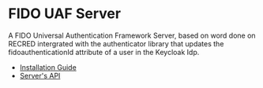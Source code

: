# FIDO UAF Server

A FIDO Universal Authentication Framework Server, based on word done on RECRED intergrated with the authenticator library that updates the fidoauthenticationId attribute
of a user in the Keycloak Idp.

- [Installation Guide](manual-installation.md)
- [Server's API](server-api.md)


